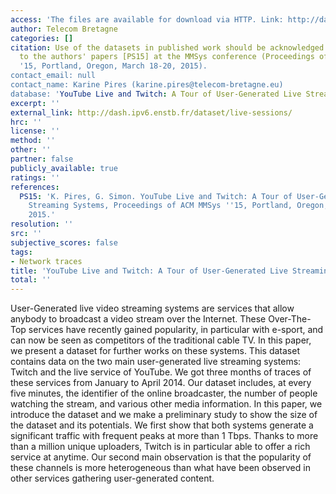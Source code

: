 ```yaml
---
access: 'The files are available for download via HTTP. Link: http://dash.ipv6.enstb.fr/dataset/live-sessions/'
author: Telecom Bretagne
categories: []
citation: Use of the datasets in published work should be acknowledged by a full citation
  to the authors' papers [PS15] at the MMSys conference (Proceedings of ACM MMSys
  '15, Portland, Oregon, March 18-20, 2015).
contact_email: null
contact_name: Karine Pires (karine.pires@telecom-bretagne.eu)
database: 'YouTube Live and Twitch: A Tour of User-Generated Live Streaming Systems'
excerpt: ''
external_link: http://dash.ipv6.enstb.fr/dataset/live-sessions/
hrc: ''
license: ''
method: ''
other: ''
partner: false
publicly_available: true
ratings: ''
references:
  PS15: 'K. Pires, G. Simon. YouTube Live and Twitch: A Tour of User-Generated Live
    Streaming Systems, Proceedings of ACM MMSys ''15, Portland, Oregon, March 18-20,
    2015.'
resolution: ''
src: ''
subjective_scores: false
tags:
- Network traces
title: 'YouTube Live and Twitch: A Tour of User-Generated Live Streaming Systems'
total: ''
---
```


User-Generated live video streaming systems are services that allow anybody to broadcast a video stream over the Internet. These Over-The-Top services have recently gained popularity, in particular with e-sport, and can now be seen as competitors of the traditional cable TV. In this paper, we present a dataset for further works on these systems. This dataset contains data on the two main user-generated live streaming systems: Twitch and the live service of YouTube. We got three months of traces of these services from January to April 2014. Our dataset includes, at every five minutes, the identifier of the online broadcaster, the number of people watching the stream, and various other media information. In this paper, we introduce the dataset and we make a preliminary study to show the size of the dataset and its potentials. We first show that both systems generate a significant traffic with frequent peaks at more than 1 Tbps. Thanks to more than a million unique uploaders, Twitch is in particular able to offer a rich service at anytime. Our second main observation is that the popularity of these channels is more heterogeneous than what have been observed in other services gathering user-generated content.